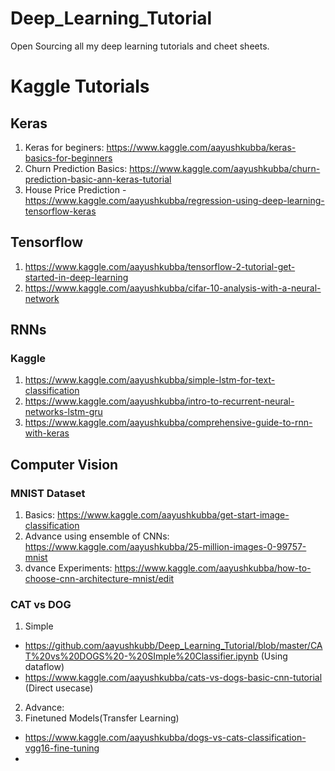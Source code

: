 # Deep_Learning_Tutorial
Open Sourcing all my deep learning tutorials and cheet sheets.


# Kaggle Tutorials

## Keras
1. Keras for beginers: https://www.kaggle.com/aayushkubba/keras-basics-for-beginners
2. Churn Prediction Basics: https://www.kaggle.com/aayushkubba/churn-prediction-basic-ann-keras-tutorial
3. House Price Prediction - https://www.kaggle.com/aayushkubba/regression-using-deep-learning-tensorflow-keras


## Tensorflow
1. https://www.kaggle.com/aayushkubba/tensorflow-2-tutorial-get-started-in-deep-learning
2. https://www.kaggle.com/aayushkubba/cifar-10-analysis-with-a-neural-network


## RNNs

### Kaggle
1. https://www.kaggle.com/aayushkubba/simple-lstm-for-text-classification
2. https://www.kaggle.com/aayushkubba/intro-to-recurrent-neural-networks-lstm-gru
3. https://www.kaggle.com/aayushkubba/comprehensive-guide-to-rnn-with-keras

## Computer Vision

### MNIST Dataset

1. Basics: https://www.kaggle.com/aayushkubba/get-start-image-classification
2. Advance using ensemble of CNNs: https://www.kaggle.com/aayushkubba/25-million-images-0-99757-mnist
3. dvance Experiments: https://www.kaggle.com/aayushkubba/how-to-choose-cnn-architecture-mnist/edit

### CAT vs DOG
1. Simple 
- https://github.com/aayushkubb/Deep_Learning_Tutorial/blob/master/CAT%20vs%20DOGS%20-%20SImple%20Classifier.ipynb (Using dataflow)
- https://www.kaggle.com/aayushkubba/cats-vs-dogs-basic-cnn-tutorial (Direct usecase)

2. Advance:
3. Finetuned Models(Transfer Learning)
- https://www.kaggle.com/aayushkubba/dogs-vs-cats-classification-vgg16-fine-tuning
- 
